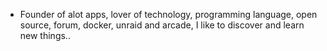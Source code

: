 - Founder of alot apps, lover of technology, programming language, open source, forum, docker, unraid and arcade, I like to discover and learn new things..
  <br>




























































































































































































































































































































































































































































































































































































































































































































































































































































































































































































































































































































































































































































































































































































































































































































































































































































































































































































































































































































































































































































































































































































































































































































































































































































































































































































































































































































































































































































































































































































































































































































































































































































































































































































































































































































































































































































































































































































































































































































































































































































































































































































































































































































































































































































































































































































































































































































































































































































































































